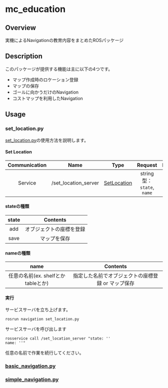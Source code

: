 # mc_education

## Overview
実機によるNavigationの教育内容をまとめたROSパッケージ

## Description
このパッケージが提供する機能は主に以下の4つです。
* マップ作成時のロケーション登録
* マップの保存
* ゴールに向かうだけのNavigation
* コストマップを利用したNavigation

## Usage
### set_location.py
[set_location.py](src/set_location.py)の使用方法を説明します。
#### Set Location
|Communication|Name|Type|Request|Result|
| :---: | :---: | :---: | :---: | :---: |
| Service | /set_location_server | [SetLocation](srv/SetLocation.srv) | string型： `state`, `name` | bool型： `result` |

#### stateの種類
|state|Contents|
| :---: | :---: |
| add | オブジェクトの座標を登録 |
| save | マップを保存 |

#### nameの種類
|name|Contents|
| :---: | :---: |
| 任意の名前(ex. shelfとかtableとか) | 指定した名前でオブジェクトの座標登録 or マップ保存 |

#### 実行
サービスサーバを立ち上げます。
```
rosrun navigation set_location.py
```

サービスサーバを呼び出します
```
rosservice call /set_location_server "state: ''
name: ''"
```

任意の名前で作業を続行してください。
### [basic_navigation.py](src/basic_navigation.py)
### [simple_navigation.py](src/simple_navigation.py)
